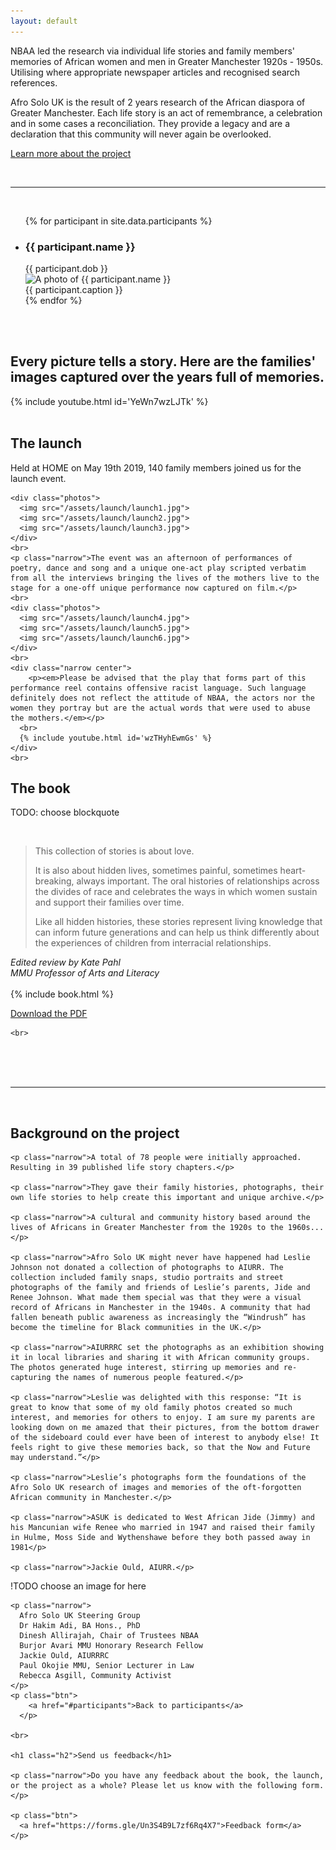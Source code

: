 ```yaml
---
layout: default
---
```


<section>
  <div class="hero__wrapper">
    <div class="hero">
      <div class="content">
        <!-- <h1 class="hero__title narrow">do we need a headline?</h1> -->
      </div>
    </div>
  </div>

  <div class="hero__caption">
    <div class="content">
      <div class="hero__caption-text">
        NBAA led the research via individual life stories and family members' memories of African women and men in Greater Manchester 1920s - 1950s. Utilising where appropriate newspaper articles and recognised search references.
      </div>
    </div>
  </div>

  <div class="content">
    <p class="h2 narrow">Afro Solo UK is the result of 2 years research of the African diaspora of Greater Manchester. Each life story is an act of remembrance, a celebration and in some cases a reconciliation. They provide a legacy and are a declaration that this community will never again be overlooked.</p>
    <p class="btn">
      <a href="#about">Learn more about the project</a>
    </p>
  </div>
  <br>
</section>

<hr>

<section id="participants">
  <div class="content">
    <br>
    <ul class="participants reset">
      {% for participant in site.data.participants %}
        <li class="participant">
          <h3 class="participant__name">{{ participant.name }}</h3>
          <div class="participant__dob">{{ participant.dob }}</div>
          <img src="/assets/participants/{{ participant.photo }}" class="participant__photo" alt="A photo of {{ participant.name }}">
          <div class="participant__caption">{{ participant.caption }}</div>
        </li>
      {% endfor %}
    </ul>
  </div>
  <br><br>
</section>

<section>
  <div class="theme-2">
    <div class="content content--padding">
      <h2 class="narrow">Every picture tells a story. Here are the families' images captured over the years full of memories.</h2>
      {% include youtube.html id='YeWn7wzLJTk' %}
    </div>
    <br>
  </div>
</section>

<section id="performances">
  <div class="theme-3">
    <div class="content content--padding">
      <h1>The launch</h1>
    </div>
  </div>

  <div class="content">
    <p class="h2 narrow">Held at HOME on May 19th 2019, 140 family members joined us for the launch event.</p>

    <div class="photos">
      <img src="/assets/launch/launch1.jpg">
      <img src="/assets/launch/launch2.jpg">
      <img src="/assets/launch/launch3.jpg">
    </div>
    <br>
    <p class="narrow">The event was an afternoon of performances of poetry, dance and song and a unique one-act play scripted verbatim from all the interviews bringing the lives of the mothers live to the stage for a one-off unique performance now captured on film.</p>
    <br>
    <div class="photos">
      <img src="/assets/launch/launch4.jpg">
      <img src="/assets/launch/launch5.jpg">
      <img src="/assets/launch/launch6.jpg">
    </div>
    <br>
    <div class="narrow center">
        <p><em>Please be advised that the play that forms part of this performance reel contains offensive racist language. Such language definitely does not reflect the attitude of NBAA, the actors nor the women they portray but are the actual words that were used to abuse the mothers.</em></p>
      <br>
      {% include youtube.html id='wzTHyhEwmGs' %}
    </div>
    <br>

  </div>
</section>

<section id="book">
  <div class="theme-3">
    <div class="content content--padding">
      <h1>The book</h1>
    </div>
  </div>
  <div class="content">
      <p>TODO: choose blockquote</p>
    <br>
    <blockquote class="x-narrow">
      <p>This collection of stories is about love.</p>
      <p>It is also about hidden lives, sometimes painful, sometimes heart-breaking, always important. The oral histories of relationships across the divides of race and celebrates the ways in which women sustain and support their families over time.</p>
      <p>Like all hidden histories, these stories represent living knowledge that can inform future generations and can help us think differently about the experiences of children from interracial relationships.</p>
    </blockquote>
    <cite>Edited review by Kate Pahl<br>MMU Professor of Arts and Literacy</cite>
    <br><br>
    {% include book.html %}
    <br>
    <p class="btn">
      <a href="/assets/ASUK.pdf">Download the PDF</a>
    </p>

    <br>
  </div>
</section>

<br><br><br>

<hr>

<section id="about">
  <div class="content">
    <br>
    <h1 class="h2">Background on the project</h1>

    <p class="narrow">A total of 78 people were initially approached. Resulting in 39 published life story chapters.</p>

    <p class="narrow">They gave their family histories, photographs, their own life stories to help create this important and unique archive.</p>

    <p class="narrow">A cultural and community history based around the lives of Africans in Greater Manchester from the 1920s to the 1960s...</p>

    <p class="narrow">Afro Solo UK might never have happened had Leslie Johnson not donated a collection of photographs to AIURR. The collection included family snaps, studio portraits and street photographs of the family and friends of Leslie’s parents, Jide and Renee Johnson. What made them special was that they were a visual record of Africans in Manchester in the 1940s. A community that had fallen beneath public awareness as increasingly the “Windrush” has become the timeline for Black communities in the UK.</p>

    <p class="narrow">AIURRRC set the photographs as an exhibition showing it in local libraries and sharing it with African community groups. The photos generated huge interest, stirring up memories and re-capturing the names of numerous people featured.</p>

    <p class="narrow">Leslie was delighted with this response: “It is great to know that some of my old family photos created so much interest, and memories for others to enjoy. I am sure my parents are looking down on me amazed that their pictures, from the bottom drawer of the sideboard could ever have been of interest to anybody else! It feels right to give these memories back, so that the Now and Future may understand.”</p>

    <p class="narrow">Leslie’s photographs form the foundations of the Afro Solo UK research of images and memories of the oft-forgotten African community in Manchester.</p>

    <p class="narrow">ASUK is dedicated to West African Jide (Jimmy) and his Mancunian wife Renee who married in 1947 and raised their family in Hulme, Moss Side and Wythenshawe before they both passed away in 1981</p>

    <p class="narrow">Jackie Ould, AIURR.</p>

!TODO choose an image for here

    <p class="narrow">
      Afro Solo UK Steering Group
      Dr Hakim Adi, BA Hons., PhD
      Dinesh Allirajah, Chair of Trustees NBAA
      Burjor Avari MMU Honorary Research Fellow
      Jackie Ould, AIURRRC
      Paul Okojie MMU, Senior Lecturer in Law
      Rebecca Asgill, Community Activist
    </p>
    <p class="btn">
        <a href="#participants">Back to participants</a>
      </p>

    <br>

    <h1 class="h2">Send us feedback</h1>

    <p class="narrow">Do you have any feedback about the book, the launch, or the project as a whole? Please let us know with the following form.</p>

    <p class="btn">
      <a href="https://forms.gle/Un3S4B9L7zf6Rq4X7">Feedback form</a>
    </p>

  </div>
</section>
